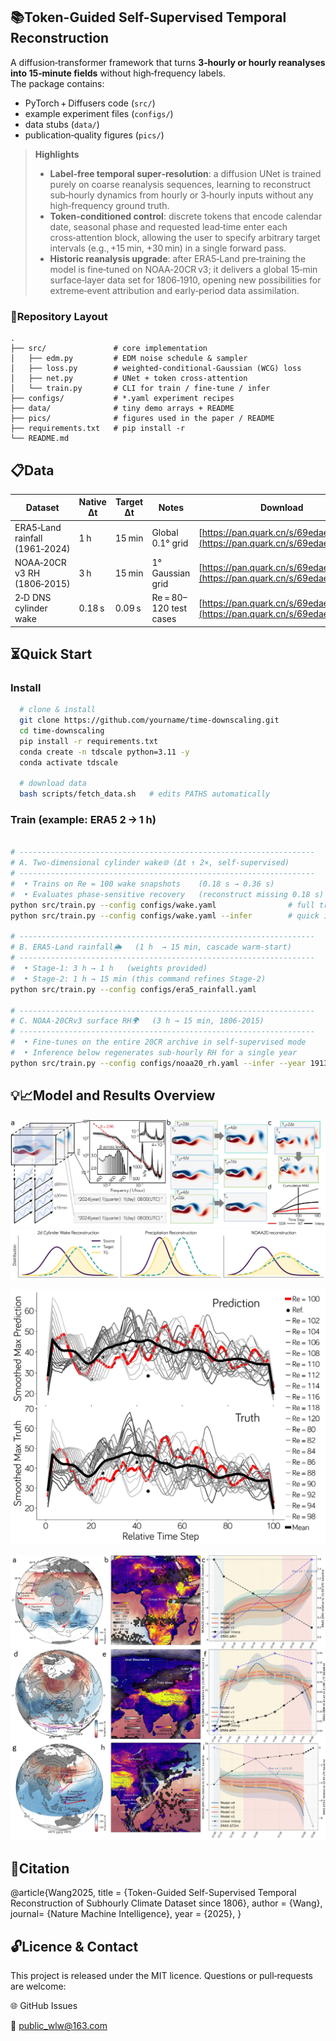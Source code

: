 ## 📚Token-Guided Self-Supervised Temporal Reconstruction

A diffusion‑transformer framework that turns **3‑hourly or hourly reanalyses into 15‑minute fields** without high‑frequency labels.  
The package contains:

* PyTorch + Diffusers code (`src/`)
* example experiment files (`configs/`)
* data stubs (`data/`)
* publication‑quality figures (`pics/`)

> **Highlights**
>
> - **Label‑free temporal super‑resolution**: a diffusion UNet is trained purely on coarse reanalysis sequences, learning to reconstruct sub‑hourly dynamics from hourly or 3‑hourly inputs without any high‑frequency ground truth.
> - **Token‑conditioned control**: discrete tokens that encode calendar date, seasonal phase and requested lead‑time enter each cross‑attention block, allowing the user to specify arbitrary target intervals (e.g., +15 min, +30 min) in a single forward pass.
> - **Historic reanalysis upgrade**: after ERA5‑Land pre‑training the model is fine‑tuned on NOAA‑20CR v3; it delivers a global 15‑min surface‑layer data set for 1806‑1910, opening new possibilities for extreme‑event attribution and early‑period data assimilation.

### 📁Repository Layout

```text
.
├── src/               # core implementation
│   ├── edm.py         # EDM noise schedule & sampler
│   ├── loss.py        # weighted‑conditional‑Gaussian (WCG) loss
│   ├── net.py         # UNet + token cross‑attention
│   └── train.py       # CLI for train / fine‑tune / infer
├── configs/           # *.yaml experiment recipes
├── data/              # tiny demo arrays + README
├── pics/              # figures used in the paper / README
├── requirements.txt   # pip install ‑r
└── README.md
```

## 📋Data

| Dataset                        | Native Δt | Target Δt | Notes                  | Download                                                     |
| ------------------------------ | --------- | --------- | ---------------------- | ------------------------------------------------------------ |
| ERA5‑Land rainfall (1961‑2024) | 1 h       | 15 min    | Global 0.1° grid       | [https://pan.quark.cn/s/69edae6a321d](https://pan.quark.cn/s/69edae6a321d) |
| NOAA‑20CR v3 RH (1806‑2015)    | 3 h       | 15 min    | 1° Gaussian grid       | [https://pan.quark.cn/s/69edae6a321d](https://pan.quark.cn/s/69edae6a321d) |
| 2‑D DNS cylinder wake          | 0.18 s    | 0.09 s    | Re = 80–120 test cases | [https://pan.quark.cn/s/69edae6a321d](https://pan.quark.cn/s/69edae6a321d) |

## ⏳Quick Start

### Install

```bash
  # clone & install
  git clone https://github.com/yourname/time-downscaling.git
  cd time-downscaling
  pip install -r requirements.txt
  conda create -n tdscale python=3.11 -y
  conda activate tdscale
  
  # download data
  bash scripts/fetch_data.sh   # edits PATHS automatically
```

### Train (example: ERA5 2 → 1 h)

```bash

# ------------------------------------------------------------------
# A. Two‑dimensional cylinder wake🌐 (Δt ↑ 2×, self‑supervised)
# ------------------------------------------------------------------
#  • Trains on Re = 100 wake snapshots    (0.18 s → 0.36 s)
#  • Evaluates phase‑sensitive recovery   (reconstruct missing 0.18 s)
python src/train.py --config configs/wake.yaml                # full training
python src/train.py --config configs/wake.yaml --infer        # quick inference on the pre‑packed test set

# ------------------------------------------------------------------
# B. ERA5‑Land rainfall🌦️   (1 h  → 15 min, cascade warm‑start)
# ------------------------------------------------------------------
#  • Stage‑1: 3 h → 1 h   (weights provided)
#  • Stage‑2: 1 h → 15 min (this command refines Stage‑2)
python src/train.py --config configs/era5_rainfall.yaml

# ------------------------------------------------------------------
# C. NOAA‑20CRv3 surface RH🌍   (3 h → 15 min, 1806‑2015)
# ------------------------------------------------------------------
#  • Fine‑tunes on the entire 20CR archive in self‑supervised mode
#  • Inference below regenerates sub‑hourly RH for a single year
python src/train.py --config configs/noaa20_rh.yaml --infer --year 1913
```

## 💡📈Model and Results Overview

![framework](.\pics\framework.jpg)![cross](pics\cross.jpg)

![e](pics\Re.jpg)

![NOAA20](pics\NOAA20.jpg)

## 🧪Citation

@article{Wang2025,
  title  = {Token-Guided Self-Supervised Temporal Reconstruction of Subhourly Climate Dataset since 1806},
  author = {Wang},
  journal= {Nature Machine Intelligence},
  year   = {2025},
}

## 🔓Licence & Contact

This project is released under the MIT licence.
Questions or pull‑requests are welcome:

🌐 GitHub Issues


📧 public_wlw@163.com
